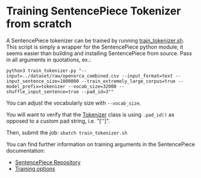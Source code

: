 # Training SentencePiece Tokenizer from scratch

A SentencePiece tokenizer can be trained by running [train_tokenizer.sh](./slurm/train_tokenizer.sh). This script is simply a wrapper for the SentencePiece python module; it seems easier than building and installing SentencePiece from source. Pass in all arguments in quotations, ex.:

```python3 train_tokenizer.py "--input=../dataset/raw/openorca_combined.csv --input_format=text --input_sentence_size=1000000 --train_extremely_large_corpus=true --model_prefix=tokenizer --vocab_size=32000 --shuffle_input_sentence=true --pad_id=3""```

You can adjust the vocabularly size with `--vocab_size`.

You will want to verify that the [Tokenizer](./tokenizer/tokenizer.py) class is using ```.pad_id()``` as opposed to a custom pad string, i.e. "['<pad>']".

Then, submit the job:
```sbatch train_tokenizer.sh```

You can find further information on training arguments in the SentencePiece documentation: 
- [SentencePiece Repository](https://github.com/google/sentencepiece)
- [Training options](https://github.com/google/sentencepiece/blob/master/doc/options.md)